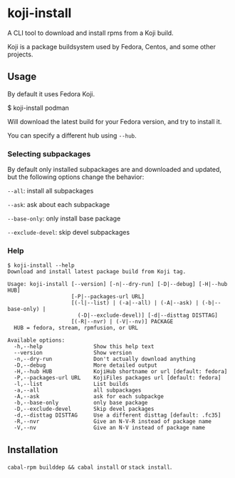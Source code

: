 # koji-install

A CLI tool to download and install rpms from a Koji build.

Koji is a package buildsystem used by Fedora, Centos, and some other projects.

## Usage

By default it uses Fedora Koji.

$ koji-install podman

Will download the latest build for your Fedora version,
and try to install it.

You can specify a different hub using `--hub`.

### Selecting subpackages

By default only installed subpackages are and downloaded and updated,
but the following options change the behavior:

`--all`: install all subpackages

`--ask`: ask about each subpackage

`--base-only`: only install base package

`--exclude-devel`: skip devel subpackages

### Help
```shellsession
$ koji-install --help
Download and install latest package build from Koji tag.

Usage: koji-install [--version] [-n|--dry-run] [-D|--debug] [-H|--hub HUB]
                    [-P|--packages-url URL]
                    [(-l|--list) | (-a|--all) | (-A|--ask) | (-b|--base-only) |
                      (-D|--exclude-devel)] [-d|--disttag DISTTAG]
                    [(-R|--nvr) | (-V|--nv)] PACKAGE
  HUB = fedora, stream, rpmfusion, or URL

Available options:
  -h,--help                Show this help text
  --version                Show version
  -n,--dry-run             Don't actually download anything
  -D,--debug               More detailed output
  -H,--hub HUB             KojiHub shortname or url [default: fedora]
  -P,--packages-url URL    KojiFiles packages url [default: fedora]
  -l,--list                List builds
  -a,--all                 all subpackages
  -A,--ask                 ask for each subpackge
  -b,--base-only           only base package
  -D,--exclude-devel       Skip devel packages
  -d,--disttag DISTTAG     Use a different disttag [default: .fc35]
  -R,--nvr                 Give an N-V-R instead of package name
  -V,--nv                  Give an N-V instead of package name
```

## Installation

`cabal-rpm builddep && cabal install` or `stack install`.
